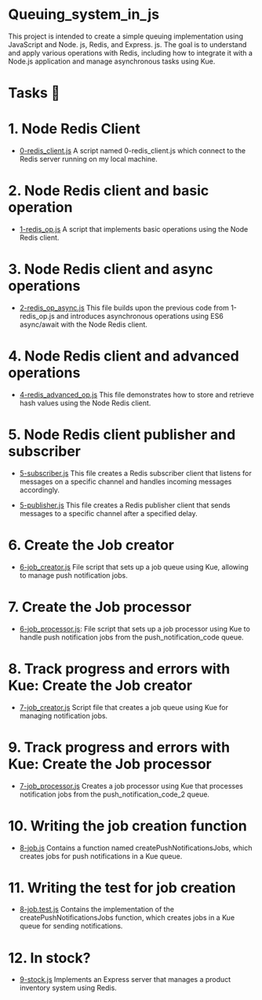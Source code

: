 # Queuing_system_in_js

This project is intended to create a simple queuing implementation using JavaScript and Node. js, Redis, and Express. js. The goal is to understand and apply various operations with Redis, including how to integrate it with a Node.js application and manage asynchronous tasks using Kue.

# Tasks 📃

# 1. Node Redis Client

  + <u>[0-redis_client.js]()</u> A script named 0-redis_client.js which connect to the Redis server running on my local machine.

# 2. Node Redis client and basic operation

  + <u>[1-redis_op.js]()</u> A script that implements basic operations using the Node Redis client.

# 3. Node Redis client and async operations

  + <u>[2-redis_op_async.js]()</u> This file builds upon the previous code from 1-redis_op.js and introduces asynchronous operations using ES6 async/await with the Node Redis client.

# 4. Node Redis client and advanced operations

  + <u>[4-redis_advanced_op.js]()</u> This file demonstrates how to store and retrieve hash values using the Node Redis client.

# 5. Node Redis client publisher and subscriber

  + <u>[5-subscriber.js]()</u> This file creates a Redis subscriber client that listens for messages on a specific channel and handles incoming messages accordingly.

  + <u>[5-publisher.js]()</u> This file creates a Redis publisher client that sends messages to a specific channel after a specified delay.

# 6. Create the Job creator

  + <u>[6-job_creator.js]()</u> File script that sets up a job queue using Kue, allowing to manage push notification jobs.

# 7. Create the Job processor

  + <u>[6-job_processor.js]()</u>: File script that sets up a job processor using Kue to handle push notification jobs from the push_notification_code queue.

# 8. Track progress and errors with Kue: Create the Job creator

  + <u>[7-job_creator.js]()</u> Script file that creates a job queue using Kue for managing notification jobs.

# 9. Track progress and errors with Kue: Create the Job processor

  + <u>[7-job_processor.js]()</u> Creates a job processor using Kue that processes notification jobs from the push_notification_code_2 queue.

# 10. Writing the job creation function

  + <u>[8-job.js]()</u> Contains a function named createPushNotificationsJobs, which creates jobs for push notifications in a Kue queue.

# 11. Writing the test for job creation

  + <u>[8-job.test.js]()</u> Contains the implementation of the createPushNotificationsJobs function, which creates jobs in a Kue queue for sending notifications.

#  12. In stock?

  + <u>[9-stock.js]()</u> Implements an Express server that manages a product inventory system using Redis.
